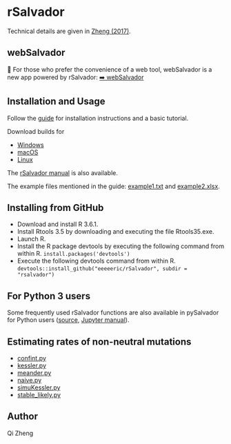 rSalvador
=========

Technical details are given in [Zheng (2017)](https://github.com/eeeeeric/rSalvador/blob/master/docs/G3Paper.pdf).

webSalvador
-----------
📣 For those who prefer the convenience of a web tool, webSalvador is a new app powered by rSalvador: [➡️ webSalvador](https://websalvador.eeeeeric.com)

Installation and Usage
----------------------
Follow the [guide](https://github.com/eeeeeric/rSalvador/raw/master/docs/guide.pdf) for installation instructions and a basic tutorial.

Download builds for 
- [Windows](https://github.com/eeeeeric/rSalvador/releases/download/v1.8/rsalvador_1.8.zip)
- [macOS](https://github.com/eeeeeric/rSalvador/releases/download/v1.8/rsalvador_1.8.tgz)
- [Linux](https://github.com/eeeeeric/rSalvador/releases/download/v1.8/rsalvador_1.8_R_x86_64-pc-linux-gnu.tar.gz)

The [rSalvador manual](https://github.com/eeeeeric/rSalvador/raw/master/docs/rsalvador-manual.pdf) is also available.

The example files mentioned in the guide: [example1.txt](https://github.com/eeeeeric/rSalvador/raw/master/example/example1.txt) and [example2.xlsx](https://github.com/eeeeeric/rSalvador/raw/master/example/example2.txt).

Installing from GitHub
----------------------

- Download and install R 3.6.1.
- Install Rtools 3.5 by downloading and executing the file Rtools35.exe.
- Launch R.
- Install the R package devtools by executing the following command from within R.
```install.packages('devtools')```
- Execute the following devtools command from within R.
```devtools::install_github("eeeeeric/rSalvador", subdir = "rsalvador")```

For Python 3 users
------------------
Some frequently used rSalvador functions are also available in pySalvador for Python users ([source](https://github.com/eeeeeric/rSalvador/blob/master/pysalvador/pysalvador.py), [Jupyter manual](https://github.com/eeeeeric/rSalvador/blob/master/pysalvador/userManual.ipynb)).

Estimating rates of non-neutral mutations
-----------------------------------------

- [confint.py](https://github.com/eeeeeric/rSalvador/blob/master/python-examples/confint.py)
- [kessler.py](https://github.com/eeeeeric/rSalvador/blob/master/python-examples/kessler.py)
- [meander.py](https://github.com/eeeeeric/rSalvador/blob/master/python-examples/meander.py)
- [naive.py](https://github.com/eeeeeric/rSalvador/blob/master/python-examples/naive.py)
- [simuKessler.py](https://github.com/eeeeeric/rSalvador/blob/master/python-examples/simuKessler.py)
- [stable_likely.py](https://github.com/eeeeeric/rSalvador/blob/master/python-examples/stable_likely.py)

Author
------
Qi Zheng
